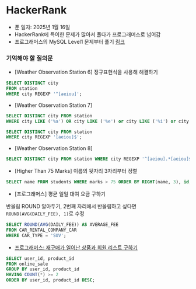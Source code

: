 # HackerRank 

- 푼 일자: 2025년 1월 16일
- HackerRank에 특이한 문제가 많아서 풀다가 프로그래머스로 넘어감 
- 프로그래머스의 MySQL Level1 문제부터 풀기 [링크](https://school.programmers.co.kr/learn/challenges?order=recent&page=1&languages=mysql&levels=1)

### 기억해야 할 질의문

- [Weather Observation Station 6] 정규표현식을 사용해 해결하기 

```sql
SELECT DISTINCT city 
FROM station 
WHERE city REGEXP '^[aeiou]';
```

- [Weather Observation Station 7]

```sql
SELECT DISTINCT city FROM station
WHERE city LIKE ('%a') OR city LIKE ('%e') or city LIKE ('%i') or city LIKE ('%o') or city LIKE ('%u');
```

```sql
SELECT DISTINCT city FROM station
WHERE city REGEXP '[aeiou]$';
```

- [Weather Observation Station 8]

```sql
SELECT DISTINCT city FROM station WHERE city REGEXP '^[aeiou].*[aeiou]$';
```

- [Higher Than 75 Marks] 이름의 뒷자리 3자리부터 정렬

```sql
SELECT name FROM students WHERE marks > 75 ORDER BY RIGHT(name, 3), id;
```

- [프로그래머스] 평균 일일 대여 요금 구하기

반올림 ROUND 알아두기, 2번째 자리에서 반올림하고 싶다면 `ROUND(AVG(DAILY_FEE), 1)`로 수정

```sql
SELECT ROUND(AVG(DAILY_FEE)) AS AVERAGE_FEE 
FROM CAR_RENTAL_COMPANY_CAR
WHERE CAR_TYPE = 'SUV';
```

- [프로그래머스: 재구매가 일어난 상품과 회원 리스트 구하기](https://school.programmers.co.kr/learn/courses/30/lessons/131536)

```sql
SELECT user_id, product_id
FROM online_sale
GROUP BY user_id, product_id
HAVING COUNT(*) >= 2
ORDER BY user_id, product_id DESC;
```